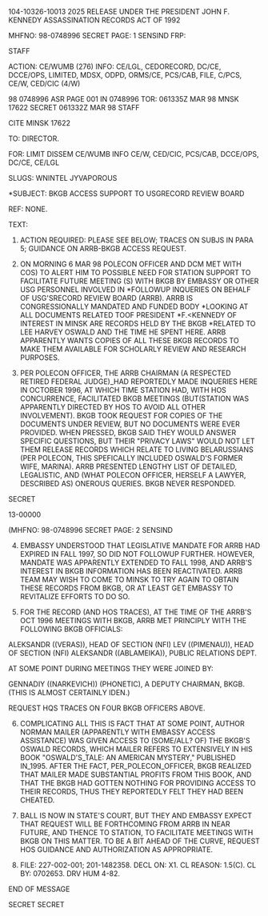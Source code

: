 104-10326-10013
2025 RELEASE UNDER THE PRESIDENT JOHN F. KENNEDY ASSASSINATION RECORDS ACT OF 1992

MHFNO: 98-0748996 SECRET PAGE: 1
SENSIND FRP:

STAFF

ACTION: CE/WUMB (276) INFO: CE/LGL, CEDORECORD, DC/CE, DCCE/OPS, LIMITED,
MDSX, ODPD, ORMS/CE, PCS/CAB, FILE, C/PCS, CE/W, CED/CIC (4/W)

98 0748996 ASR PAGE 001 IN 0748996
TOR: 061335Z MAR 98 MNSK 17622
SECRET 061332Z MAR 98 STAFF

CITE MINSK 17622

TO: DIRECTOR.

FOR: LIMIT DISSEM CE/WUMB INFO CE/W, CED/CIC, PCS/CAB, DCCE/OPS,
DC/CE, CE/LGL

SLUGS: WNINTEL JYVAPOROUS

*SUBJECT: BKGB ACCESS SUPPORT TO USG<ASSASSINATION>RECORD REVIEW
BOARD

REF: NONE.

TEXT:

1. ACTION REQUIRED: PLEASE SEE BELOW; TRACES ON SUBJS IN PARA
5; GUIDANCE ON ARRB-BKGB ACCESS REQUEST.

2. ON MORNING 6 MAR 98 POLECON OFFICER AND DCM MET WITH COS) TO
ALERT HIM TO POSSIBLE NEED FOR STATION SUPPORT TO FACILITATE FUTURE
MEETING (S) WITH BKGB BY EMBASSY OR OTHER USG PERSONNEL INVOLVED IN
*FOLLOWUP INQUERIES ON BEHALF OF USG'S<ASSASSINATION>RECORD REVIEW
BOARD (ARRB). ARRB IS CONGRESSIONALLY MANDATED AND FUNDED BODY
*LOOKING AT ALL DOCUMENTS RELATED TO<ASSASSINATION>OF PRESIDENT<JOHN>
*F.<KENNEDY OF INTEREST IN MINSK ARE RECORDS HELD BY THE BKGB
*RELATED TO LEE HARVEY OSWALD AND THE TIME HE SPENT HERE. ARRB
APPARENTLY WANTS COPIES OF ALL THESE BKGB RECORDS TO MAKE THEM
AVAILABLE FOR SCHOLARLY REVIEW AND RESEARCH PURPOSES.

3. PER POLECON OFFICER, THE ARRB CHAIRMAN (A RESPECTED RETIRED
FEDERAL JUDGE)_HAD REPORTEDLY MADE INQUERIES HERE IN OCTOBER 1996, AT
WHICH TIME STATION HAD, WITH HOS CONCURRENCE, FACILITATED BKGB
MEETINGS (BUT(STATION WAS APPARENTLY DIRECTED BY HOS TO AVOID ALL
OTHER INVOLVEMENT). BKGB TOOK REQUEST FOR COPIES OF THE DOCUMENTS
UNDER REVIEW, BUT NO DOCUMENTS WERE EVER PROVIDED. WHEN PRESSED,
BKGB SAID THEY WOULD ANSWER SPECIFIC QUESTIONS, BUT THEIR "PRIVACY
LAWS" WOULD NOT LET THEM RELEASE RECORDS WHICH RELATE TO LIVING
BELARUSSIANS (PER POLECON, THIS SPEFICALLY INCLUDED OSWALD'S FORMER
WIFE, MARINA). ARRB PRESENTED LENGTHY LIST OF DETAILED, LEGALISTIC,
AND (WHAT POLECON OFFICER, HERSELF A LAWYER, DESCRIBED AS) ONEROUS
QUERIES. BKGB NEVER RESPONDED.

SECRET

13-00000

(MHFNO: 98-0748996 SECRET PAGE: 2
SENSIND

4. EMBASSY UNDERSTOOD THAT LEGISLATIVE MANDATE FOR ARRB HAD
EXPIRED IN FALL 1997, SO DID NOT FOLLOWUP FURTHER. HOWEVER, MANDATE
WAS APPARENTLY EXTENDED TO FALL 1998, AND ARRB'S INTEREST IN BKGB
INFORMATION HAS BEEN REACTIVATED. ARRB TEAM MAY WISH TO COME TO
MINSK TO TRY AGAIN TO OBTAIN THESE RECORDS FROM BKGB, OR AT LEAST GET
EMBASSY TO REVITALIZE EFFORTS TO DO SO.

5. FOR THE RECORD (AND HOS TRACES), AT THE TIME OF THE ARRB'S
ОСТ 1996 MEETINGS WITH BKGB, ARRB MET PRINCIPLY WITH THE FOLLOWING
BKGB OFFICIALS:

ALEKSANDR ((VERAS)), HEAD OF SECTION (NFI)
LEV ((PIMENAU)), HEAD OF SECTION (NFI)
ALEKSANDR ((ABLAMEIKA)), PUBLIC RELATIONS DEPT.

AT SOME POINT DURING MEETINGS THEY WERE JOINED BY:

GENNADIY ((NARKEVICH)) (PHONETIC), A DEPUTY
CHAIRMAN, BKGB. (THIS IS ALMOST CERTAINLY
IDEN.)

REQUEST HQS TRACES ON FOUR BKGB OFFICERS ABOVE.

6. COMPLICATING ALL THIS IS FACT THAT AT SOME POINT, AUTHOR
NORMAN MAILER (APPARENTLY WITH EMBASSY ACCESS ASSISTANCE) WAS GIVEN
ACCESS TO (SOME/ALL? OF) THE BKGB'S OSWALD RECORDS, WHICH MAILER
REFERS TO EXTENSIVELY IN HIS BOOK "OSWALD'S_TALE: AN AMERICAN
MYSTERY," PUBLISHED IN_1995. AFTER THE FACT, PER_POLECON_OFFICER,
BKGB REALIZED THAT MAILER MADE SUBSTANTIAL PROFITS FROM THIS BOOK,
AND THAT THE BKGB HAD GOTTEN NOTHING FOR PROVIDING ACCESS TO THEIR
RECORDS, THUS THEY REPORTEDLY FELT THEY HAD BEEN CHEATED.

7. BALL IS NOW IN STATE'S COURT, BUT THEY AND EMBASSY EXPECT
THAT REQUEST WILL BE FORTHCOMING FROM ARRB IN NEAR FUTURE, AND THENCE
TO STATION, TO FACILITATE MEETINGS WITH BKGB ON THIS MATTER. TO BE A
BIT AHEAD OF THE CURVE, REQUEST HOS GUIDANCE AND AUTHORIZATION AS
APPROPRIATE.

8. FILE: 227-002-001; 201-1482358. DECL ON: X1. CL REASON:
1.5(C). CL BY: 0702653. DRV HUM 4-82.

END OF MESSAGE

SECRET
SECRET
